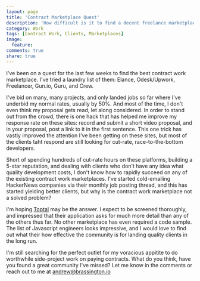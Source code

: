 ```yaml
---
layout: page
title: 'Contract Marketplace Quest'
description: 'How difficult is it to find a decent freelance marketplace?'
category: Work
tags: [Contract Work, Clients, Marketplaces]
image:
  feature: 
comments: true
share: true
---
```


I've been on a quest for the last few weeks to find the best contract work marketplace. I've tried a laundry list of them: Elance, Odesk/Upwork, Freelancer, Gun.io, Guru, and Crew.

I've bid on many, many projects, and only landed jobs so far where I've underbid my normal rates, usually by 50%. And most of the time, I don't even think my proposal gets read, let along considered.
In order to stand out from the crowd, there is one hack that has helped me improve my response rate on these sites: record and submit a short video proposal, and in your proposal, post a link to it in the first sentence.
This one trick has vastly improved the attention I've been getting on these sites, but most of the clients taht respond are still looking for cut-rate, race-to-the-bottom developers.

Short of spending hundreds of cut-rate hours on these platforms, building a 5-star reputation, and dealing with clients who don't have any idea what quality development costs, I don't know how to rapidly succeed on any of the existing contract work marketplaces.
I've started cold-emailing HackerNews companies via their monthly job posting thread, and this has started yielding better clients, but why is the contract work marketplace not a solved problem?

I'm hoping [Toptal](http://www.toptal.com/javascript) may be the answer. I expect to be screened thoroughly, and impressed that their application asks for much more detail than any of the others thus far. No other marketplace has even required a code sample.
The list of Javascript engineers looks impressive, and I would love to find out what their how effective the community is for landing quality clients in the long run.

I'm still searching for the perfect outlet for my voracious appitite to do worthwhile side-project work on paying contracts. What do you think, have you found a great community I've missed? Let me know in the comments or reach out to me at andrew@brassington.io
